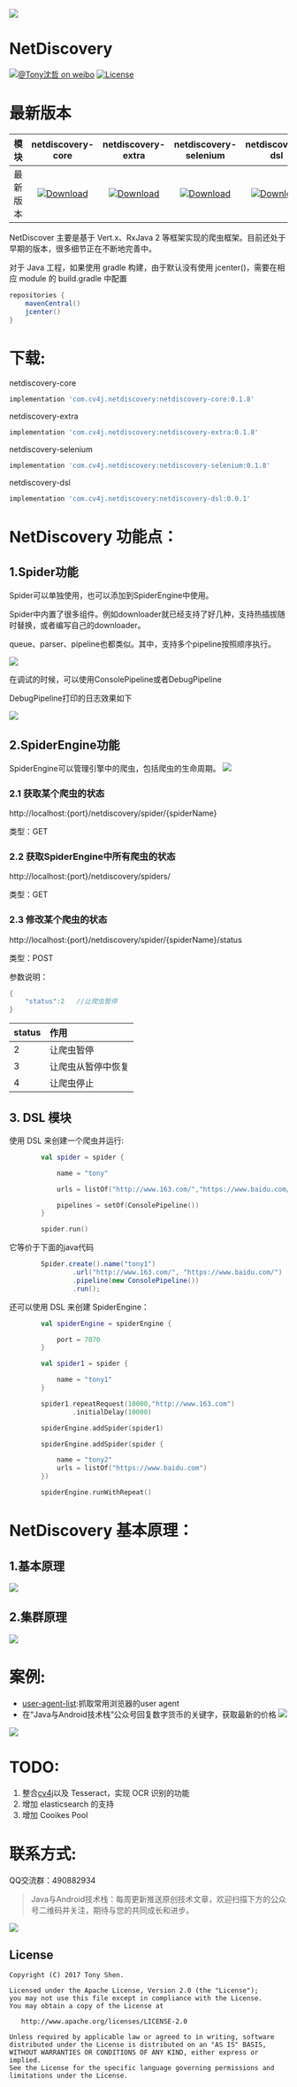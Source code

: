![](images/logo.png)
# NetDiscovery

[![@Tony沈哲 on weibo](https://img.shields.io/badge/weibo-%40Tony%E6%B2%88%E5%93%B2-blue.svg)](http://www.weibo.com/fengzhizi715)
[![License](https://img.shields.io/badge/license-Apache%202-lightgrey.svg)](https://www.apache.org/licenses/LICENSE-2.0.html)

# 最新版本

模块|netdiscovery-core|netdiscovery-extra|netdiscovery-selenium|netdiscovery-dsl
---|:-------------:|:-------------:|:-------------:|:-------------:
最新版本| [ ![Download](https://api.bintray.com/packages/fengzhizi715/maven/netdiscovery-core/images/download.svg) ](https://bintray.com/fengzhizi715/maven/netdiscovery-core/_latestVersion)| [ ![Download](https://api.bintray.com/packages/fengzhizi715/maven/netdiscovery-extra/images/download.svg) ](https://bintray.com/fengzhizi715/maven/netdiscovery-extra/_latestVersion)|[ ![Download](https://api.bintray.com/packages/fengzhizi715/maven/netdiscovery-selenium/images/download.svg) ](https://bintray.com/fengzhizi715/maven/netdiscovery-selenium/_latestVersion)| [ ![Download](https://api.bintray.com/packages/fengzhizi715/maven/netdiscovery-dsl/images/download.svg) ](https://bintray.com/fengzhizi715/maven/netdiscovery-dsl/_latestVersion)

NetDiscover 主要是基于 Vert.x、RxJava 2 等框架实现的爬虫框架。目前还处于早期的版本，很多细节正在不断地完善中。

对于 Java 工程，如果使用 gradle 构建，由于默认没有使用 jcenter()，需要在相应 module 的 build.gradle 中配置

```groovy
repositories {
    mavenCentral()
    jcenter()
}
```



# 下载:

netdiscovery-core

```groovy
implementation 'com.cv4j.netdiscovery:netdiscovery-core:0.1.8'

```

netdiscovery-extra

```groovy
implementation 'com.cv4j.netdiscovery:netdiscovery-extra:0.1.8'
```

netdiscovery-selenium

```groovy
implementation 'com.cv4j.netdiscovery:netdiscovery-selenium:0.1.8'
```

netdiscovery-dsl

```groovy
implementation 'com.cv4j.netdiscovery:netdiscovery-dsl:0.0.1'
```

# NetDiscovery 功能点：

## 1.Spider功能
Spider可以单独使用，也可以添加到SpiderEngine中使用。

Spider中内置了很多组件。例如downloader就已经支持了好几种，支持热插拔随时替换，或者编写自己的downloader。

queue、parser、pipeline也都类似。其中，支持多个pipeline按照顺序执行。

![](images/Spider.png)

在调试的时候，可以使用ConsolePipeline或者DebugPipeline

DebugPipeline打印的日志效果如下

![](images/DebugPipeline.jpg)

## 2.SpiderEngine功能
SpiderEngine可以管理引擎中的爬虫，包括爬虫的生命周期。
![](images/SpiderEngine.png)


### 2.1 获取某个爬虫的状态
http://localhost:{port}/netdiscovery/spider/{spiderName}

类型：GET

### 2.2 获取SpiderEngine中所有爬虫的状态
http://localhost:{port}/netdiscovery/spiders/

类型：GET

### 2.3 修改某个爬虫的状态
http://localhost:{port}/netdiscovery/spider/{spiderName}/status

类型：POST

参数说明：

```java
{
    "status":2   //让爬虫暂停
}
```

|status       | 作用        |
|:-------------|:-------------|
|2|让爬虫暂停|
|3|让爬虫从暂停中恢复|
|4|让爬虫停止|

## 3. DSL 模块

使用 DSL 来创建一个爬虫并运行:

```kotlin
        val spider = spider {

            name = "tony"

            urls = listOf("http://www.163.com/","https://www.baidu.com/")

            pipelines = setOf(ConsolePipeline())
        }

        spider.run()
```

它等价于下面的java代码

```java
        Spider.create().name("tony1")
                .url("http://www.163.com/", "https://www.baidu.com/")
                .pipeline(new ConsolePipeline())
                .run();
```

还可以使用 DSL 来创建 SpiderEngine：

```kotlin
        val spiderEngine = spiderEngine {

            port = 7070
        }

        val spider1 = spider {

            name = "tony1"
        }

        spider1.repeatRequest(10000,"http://www.163.com")
                .initialDelay(10000)

        spiderEngine.addSpider(spider1)

        spiderEngine.addSpider(spider {

            name = "tony2"
            urls = listOf("https://www.baidu.com")
        })

        spiderEngine.runWithRepeat()
```


# NetDiscovery 基本原理：
## 1.基本原理
![](images/basic_principle.png)

## 2.集群原理
![](images/cluster_principle.png)

# 案例:
* [user-agent-list](https://github.com/fengzhizi715/user-agent-list):抓取常用浏览器的user agent
* 在“Java与Android技术栈”公众号回复数字货币的关键字，获取最新的价格
![](images/spider_case1.jpeg)

![](images/spider_case2.jpeg)

# TODO:
1. 整合[cv4j](https://github.com/imageprocessor/cv4j)以及 Tesseract，实现 OCR 识别的功能
2. 增加 elasticsearch 的支持
3. 增加 Cooikes Pool

# 联系方式:

QQ交流群：490882934

> Java与Android技术栈：每周更新推送原创技术文章，欢迎扫描下方的公众号二维码并关注，期待与您的共同成长和进步。

![](https://user-gold-cdn.xitu.io/2018/7/24/164cc729c7c69ac1?w=344&h=344&f=jpeg&s=9082)


License
-------

    Copyright (C) 2017 Tony Shen.

    Licensed under the Apache License, Version 2.0 (the "License");
    you may not use this file except in compliance with the License.
    You may obtain a copy of the License at

       http://www.apache.org/licenses/LICENSE-2.0

    Unless required by applicable law or agreed to in writing, software
    distributed under the License is distributed on an "AS IS" BASIS,
    WITHOUT WARRANTIES OR CONDITIONS OF ANY KIND, either express or implied.
    See the License for the specific language governing permissions and
    limitations under the License.


